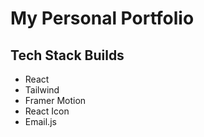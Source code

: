 # My Personal Portfolio
## Tech Stack Builds
- React
- Tailwind
- Framer Motion
- React Icon
- Email.js

